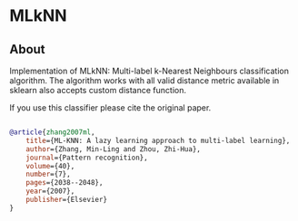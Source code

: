 # MLkNN

## About
Implementation of MLkNN: Multi-label k-Nearest Neighbours classification algorithm. The algorithm works with all valid distance metric available in sklearn also accepts custom distance function.

If you use this classifier please cite the original paper.

```bibtex

@article{zhang2007ml,
    title={ML-KNN: A lazy learning approach to multi-label learning},
    author={Zhang, Min-Ling and Zhou, Zhi-Hua},
    journal={Pattern recognition},
    volume={40},
    number={7},
    pages={2038--2048},
    year={2007},
    publisher={Elsevier}
}
```
